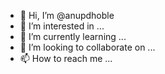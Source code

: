 - 👋 Hi, I’m @anupdhoble
- 👀 I’m interested in ...
- 🌱 I’m currently learning ...
- 💞️ I’m looking to collaborate on ...
- 📫 How to reach me ...

<!---
anupdhoble/anupdhoble is a ✨ special ✨ repository because its `README.md` (this file) appears on your GitHub profile.
You can click the Preview link to take a look at your changes.
--->
